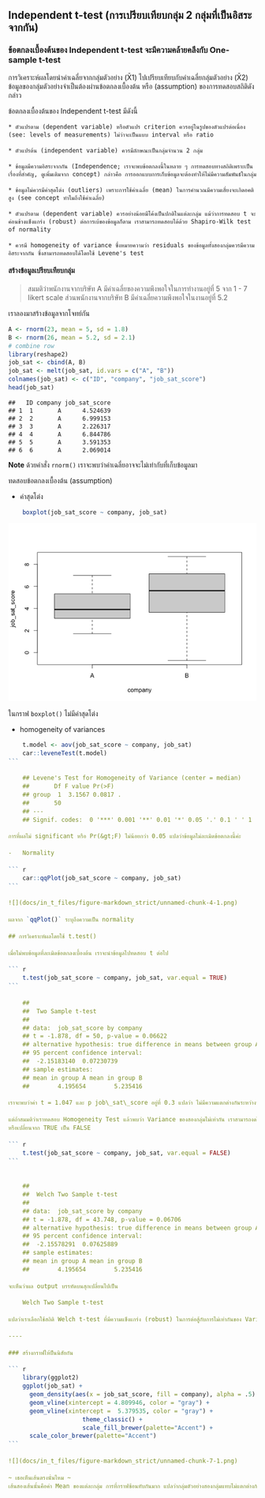 ## Independent t-test (การเปรียบเทียบกลุ่ม 2 กลุ่มที่เป็นอิสระจากกัน)

### ข้อตกลงเบื้องต้นของ Independent t-test จะมีความคล้ายคลึงกับ One-sample t-test

การวิเคราะห์ผลโดยนำค่าเฉลี่ยจากกลุ่มตัวอย่าง (X̄1) ไปเปรียบเทียบกับค่าเฉลี่ยกลุ่มตัวอย่าง (X̄2) ข้อมูลของกลุ่มตัวอย่างจำเป็นต้องผ่านข้อตกลงเบื้องต้น หรือ (assumption)
ของการทดสอบสถิติดังกล่าว

ข้อตกลงเบื้องต้นของ Independent t-test มีดังนี้

    * ตัวแปรตาม (dependent variable) หรือตัวแปร criterion ควรอยู่ในรูปของตัวแปรต่อเนื่อง (see: levels of measurements) ไม่ว่าจะเป็นแบบ interval หรือ ratio

    * ตัวแปรต้น (independent variable) ควรมีลักษณะเป็นกลุ่มจำนวน 2 กลุ่ม

    * ข้อมูลมีความอิสระจากกัน (Independence; เราจะพบข้อตกลงนี้ในหลาย ๆ การทดสอบทางสถิติเพราะเป็นเรื่องที่สำคัญ, ดูเพิ่มเติมจาก concept) กล่าวคือ การออกแบบการเก็บข้อมูลจะต้องทำให้ไม่มีความสัมพันธ์ในกลุ่ม

    * ข้อมูลไม่ควรมีค่าสุดโต่ง (outliers) เพราะการใช้ค่าเฉลี่ย (mean) ในการคำนวณมีความเสี่ยงจะเกิดอคติสูง (see concept ทำไมถึงใช้ค่าเฉลี่ย)

    * ตัวแปรตาม (dependent variable) ควรอย่างน้อยมีโค้งเป็นปกติในแต่ละกลุ่ม แม้ว่าการทดสอบ t จะค่อนข้างแข็งแกร่ง (robust) ต่อการเบ้ของข้อมูลก็ตาม เราสามารถทดสอบได้ด้วย Shapiro-Wilk test of normality

    * ควรมี homogeneity of variance ซึ่งหมายความว่า residuals ของข้อมูลทั้งสองกลุ่มควรมีความอิสระจากกัน ซึ่งสามารถทดสอบได้โดยใช้ Levene's test

#### สร้างข้อมูลเปรียบเทียบกลุ่ม

>
> สมมติว่าพนักงานจากบริษัท A มีค่าเฉลี่ยของความพึงพอใจในการทำงานอยู่ที่ 5 จาก 1 - 7 likert scale ส่วนพนักงานจากบริษัท B มีค่าเฉลี่ยความพึงพอใจในงานอยู่ที่ 5.2
>

เราลองมาสร้างข้อมูลจากโจทย์กัน

``` r
A <- rnorm(23, mean = 5, sd = 1.8)
B <- rnorm(26, mean = 5.2, sd = 2.1)
# combine row
library(reshape2)
job_sat <- cbind(A, B)
job_sat <- melt(job_sat, id.vars = c("A", "B"))
colnames(job_sat) <- c("ID", "company", "job_sat_score")
head(job_sat)
````


    ##   ID company job_sat_score
    ## 1  1       A      4.524639
    ## 2  2       A      6.999153
    ## 3  3       A      2.226317
    ## 4  4       A      6.844786
    ## 5  5       A      3.591353
    ## 6  6       A      2.069014

**Note** ด้วยคำสั่ง `rnorm()` เราจะพบว่าค่าเฉลี่ยอาจจะไม่เท่ากับที่เก็บข้อมูลมา

ทดสอบข้อตกลงเบื้องต้น (assumption)

-   ค่าสุดโต่ง

``` r
    boxplot(job_sat_score ~ company, job_sat)
```

![](docs/in_t_files/figure-markdown_strict/unnamed-chunk-2-1.png)

ในกราฟ `boxplot()` ไม่มีค่าสุดโต่ง

-   homogeneity of variances

```` r
    t.model <- aov(job_sat_score ~ company, job_sat)
    car::leveneTest(t.model)
```

    ## Levene's Test for Homogeneity of Variance (center = median)
    ##       Df F value Pr(>F)  
    ## group  1  3.1567 0.0817 .
    ##       50                 
    ## ---
    ## Signif. codes:  0 '***' 0.001 '**' 0.01 '*' 0.05 '.' 0.1 ' ' 1

การที่ผลไม่ significant หรือ Pr(&gt;F) ไม่น้อยกว่า 0.05 แปลว่าข้อมูลไม่ละเมิดข้อตกลงนี้ค่ะ

-   Normality

``` r
    car::qqPlot(job_sat_score ~ company, job_sat)
```

![](docs/in_t_files/figure-markdown_strict/unnamed-chunk-4-1.png)

ผลจาก `qqPlot()` ระบุถึงความเป็น normality

## การวิเคราะห์ผลโดยใช้ t.test()

เมื่อไม่พบข้อมูลที่ละเมิดข้อตกลงเบื้องต้น เราจะนำข้อมูลไปทดสอบ t ต่อไป

``` r
    t.test(job_sat_score ~ company, job_sat, var.equal = TRUE)
```

    ## 
    ##  Two Sample t-test
    ## 
    ## data:  job_sat_score by company
    ## t = -1.878, df = 50, p-value = 0.06622
    ## alternative hypothesis: true difference in means between group A and group B is not equal to 0
    ## 95 percent confidence interval:
    ##  -2.15183140  0.07230739
    ## sample estimates:
    ## mean in group A mean in group B 
    ##        4.195654        5.235416

เราจะพบว่าค่า t = 1.047 และ p job\_sat\_score อยู่ที่ 0.3 แปลว่า ไม่มีความแตกต่างกันระหว่างพนักงานในบริษัท A และ B

แต่ถ้าสมมติว่าเราทดสอบ Homogeneity Test แล้วพบว่า Variance ของสองกลุ่มไม่เท่ากัน เราสามารถงดใส่คำสั่ง var.equal = TRUE
หรือเปลี่ยนจาก TRUE เป็น FALSE

``` r
    t.test(job_sat_score ~ company, job_sat, var.equal = FALSE)
```


    ## 
    ##  Welch Two Sample t-test
    ## 
    ## data:  job_sat_score by company
    ## t = -1.878, df = 43.748, p-value = 0.06706
    ## alternative hypothesis: true difference in means between group A and group B is not equal to 0
    ## 95 percent confidence interval:
    ##  -2.15578291  0.07625889
    ## sample estimates:
    ## mean in group A mean in group B 
    ##        4.195654        5.235416

จะเห็นว่าผล output บรรทัดบนสุกเปลี่ยนไปเป็น

    Welch Two Sample t-test

แปลว่าเราเลือกใช้สถิติ Welch t-test ที่มีความแข็งแกร่ง (robust) ในการต่อสู้กับการไม่เท่ากันของ Variances มากกว่า ผลที่ออกมามีความคล้ายคลึงกัน ดูได้จาก Output ค่า

----

### สร้างกราฟให้ป็นนิสัยกัน

``` r
    library(ggplot2)
    ggplot(job_sat) +
      geom_density(aes(x = job_sat_score, fill = company), alpha = .5) +
      geom_vline(xintercept = 4.809946, color = "gray") +
      geom_vline(xintercept =  5.379535, color = "gray") +
                     theme_classic() +
                     scale_fill_brewer(palette="Accent") +
      scale_color_brewer(palette="Accent")
```

![](docs/in_t_files/figure-markdown_strict/unnamed-chunk-7-1.png)

~ เธอเห็นเส้นตรงนั่นไหม ~ 
เส้นสองเส้นนั้นคือค่า Mean ของแต่ละกลุ่ม การที่กราฟซ้อนทับกันมาก แปลว่ากลุ่มตัวอย่างสองกลุ่มแทบไม่แตกต่างกันเลยค่ะ
